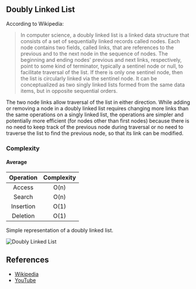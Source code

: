 ## Doubly Linked List

According to Wikipedia:

> In computer science, a doubly linked list is a linked data structure that consists of a set of sequentially linked records called nodes. Each node contains two fields, called links, that are references to the previous and to the next node in the sequence of nodes. The beginning and ending nodes' previous and next links, respectively, point to some kind of terminator, typically a sentinel node or null, to facilitate traversal of the list. If there is only one sentinel node, then the list is circularly linked via the sentinel node. It can be conceptualized as two singly linked lists formed from the same data items, but in opposite sequential orders.

The two node links allow traversal of the list in either direction. While adding or removing a node in a doubly linked list requires changing more links than the same operations on a singly linked list, the operations are simpler and potentially more efficient (for nodes other than first nodes) because there is no need to keep track of the previous node during traversal or no need to traverse the list to find the previous node, so that its link can be modified.

### Complexity

#### Average

| Operation | Complexity |
| :-------: | :--------: |
| Access    | O(n)       |
| Search    | O(n)       |
| Insertion | O(1)       |
| Deletion  | O(1)       |

Simple representation of a doubly linked list.

![Doubly Linked List](https://upload.wikimedia.org/wikipedia/commons/5/5e/Doubly-linked-list.svg)

## References

-   [Wikipedia](https://en.wikipedia.org/wiki/Doubly_linked_list)
-   [YouTube](https://www.youtube.com/watch?v=JdQeNxWCguQ&t=7s&index=72&list=PLLXdhg_r2hKA7DPDsunoDZ-Z769jWn4R8)
